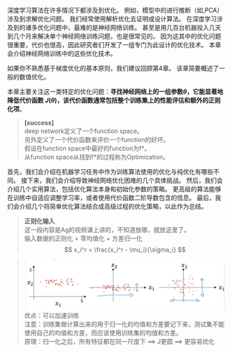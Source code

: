 深度学习算法在许多情况下都涉及到优化。
例如，模型中的进行推断（如\,PCA）涉及到求解优化问题。
我们经常使用解析优化去证明或设计算法。
在深度学习涉及到的诸多优化问题中，最难的是神经网络训练。
甚至是用几百台机器投入几天到几个月来解决单个神经网络训练问题，也是很常见的。
因为这其中的优化问题很重要，代价也很高，因此研究者们开发了一组专门为此设计的优化技术。
本章会介绍神经网络训练中的这些优化技术。

如果你不熟悉基于梯度优化的基本原则，我们建议回顾第4章。
该章简要概述了一般的数值优化。

本章主要关注这一类特定的优化问题：**寻找神经网络上的一组参数$\theta$，它能显著地降低代价函数 $J(\theta)$，该代价函数通常包括整个训练集上的性能评估和额外的正则化项**。
> **[success]**  
> deep network定义了一个function space。  
> 另外定义了一个代价函数来评价一个function的好坏。  
> 假设在function space中最好的function为f*。  
> 从function space从找到f*的过程称为Optimization。  

首先，我们会介绍在机器学习任务中作为训练算法使用的优化与纯优化有哪些不同。
接下来，我们会介绍导致神经网络优化困难的几个具体挑战。
然后，我们会介绍几个实用算法，包括优化算法本身和初始化参数的策略。
更高级的算法能够在训练中自适应调整学习率，或者使用代价函数二阶导数包含的信息。
最后，我们会介绍几个将简单优化算法结合成高级过程的优化策略，以此作为总结。

> **正则化输入**  
> 这一段内容是Ag的视频课上讲的，不知道放哪，就放这里了。  
> 输入数据的正则化 = 零均值化 + 方差归一化  
$$
x_i^r = \frac{x_i^r - \mu_i}{\sigma_i}
$$

> ![](/assets/images/Chapter7/12.png)  
> 优点：可以加速训练  
> 注意：训练集做计算出来的用于归一化的均值和方差要记下来，测试集不能使用自己的均值和方差，而应该使用训练集的均值和方差。  
> 原理：归一化之后，所有特征都在同一尺度下 ==> J更圆 ==> 更容易优化  
